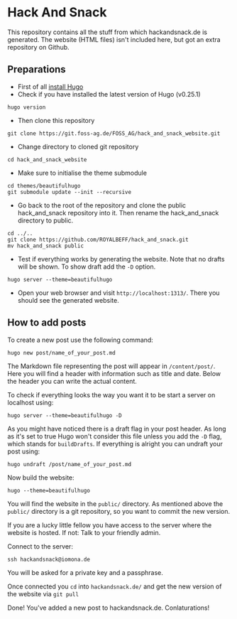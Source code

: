 # Hack And Snack
This repository contains all the stuff from which hackandsnack.de is generated. The website (HTML files) isn't included here, but got an extra repository on Github.

## Preparations
- First of all [install Hugo](https://gohugo.io/overview/installing/)
- Check if you have installed the latest version of Hugo (v0.25.1)
```
hugo version
```

- Then clone this repository
```
git clone https://git.foss-ag.de/FOSS_AG/hack_and_snack_website.git
```

- Change directory to cloned git repository
```
cd hack_and_snack_website
```

- Make sure to initialise the theme submodule
```
cd themes/beautifulhugo
git submodule update --init --recursive
```
- Go back to the root of the repository and clone the public hack_and_snack repository into it. Then rename the hack_and_snack directory to public.
```
cd ../..
git clone https://github.com/ROYALBEFF/hack_and_snack.git
mv hack_and_snack public
```

- Test if everything works by generating the website. Note that no drafts will be shown. To 
show draft add the `-D` option.
```
hugo server --theme=beautifulhugo
```

- Open your web browser and visit `http://localhost:1313/`. There you should see the generated website.

## How to add posts
To create a new post use the following command:
```
hugo new post/name_of_your_post.md
```
The Markdown file representing the post will appear in `/content/post/`. Here you will find a header with information such as title and date. Below the header you can write the actual content.

To check if everything looks the way you want it to be start a server on localhost using:

```
hugo server --theme=beautifulhugo -D
```

As you might have noticed there is a draft flag in your post header. As long as it's set to true Hugo won't consider this file unless you add the `-D` flag, which stands for `buildDrafts`. If everything is alright you can undraft your post using:

```
hugo undraft /post/name_of_your_post.md
```

Now build the website:

```
hugo --theme=beautifulhugo
```

You will find the website in the `public/` directory. As mentioned above the `public/` directory is a git repository, so you want to commit the new version.

If you are a lucky little fellow you have access to the server where the website is hosted. If not: Talk to your friendly admin.

Connect to the server:

```
ssh hackandsnack@iomona.de
```
You will be asked for a private key and a passphrase.

Once connected you `cd` into `hackandsnack.de/` and get the new version of the website via `git pull`

Done! You've added a new post to hackandsnack.de. Conlaturations!
